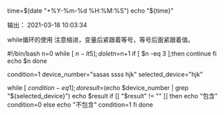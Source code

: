 time=$(date "+%Y-%m-%d  %H:%M:%S")
echo "${time}"

输出： 2021-03-18  10:03:34


while循环的使用 注意缩进，变量后紧跟着等号，等号后面紧跟着值。

#!/bin/bash
n=0
while [ $n -lt 5 ];do
      let  n=$n+1
   if [ $n -eq 3 ];then
       continue
    fi
    echo $n
done

condition=1
device_number="sasas ssss hjk"
selected_device="hjk"

while [ $condition -eq 1 ];do
   result=$(echo $device_number | grep "${selected_device}")
   echo  $result
   if [[ "$result" != "" ]]
   then
     echo "包含"
     condition=0
   else
    echo "不包含"
    condition=1
   fi
done
